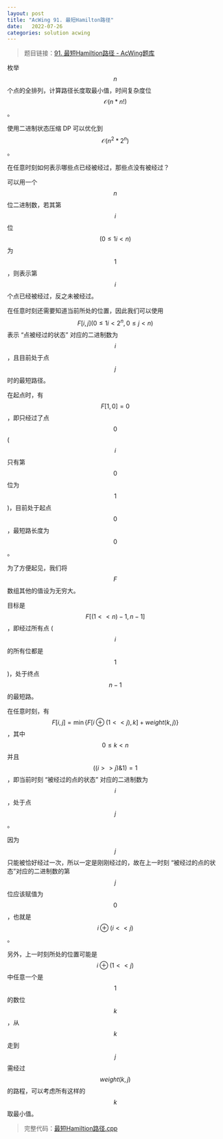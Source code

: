 ```yaml
---
layout: post
title: "AcWing 91. 最短Hamilton路径"
date:   2022-07-26
categories: solution acwing
---
```


> 题目链接：<a href="https://www.acwing.com/problem/content/93/" target="_blank">91. 最短Hamiltion路径 - AcWing题库</a>

枚举 $$n$$ 个点的全排列，计算路径长度取最小值，时间复杂度位 $$\mathcal{O}(n * n!)$$。

使用二进制状态压缩 DP 可以优化到 $$\mathcal{O}(n^2 * 2^n)$$。

在任意时刻如何表示哪些点已经被经过，那些点没有被经过？

可以用一个 $$n$$ 位二进制数，若其第 $$i$$ 位 $$(0 \le1 i < n)$$ 为 $$1$$，则表示第 $$i$$ 个点已经被经过，反之未被经过。

在任意时刻还需要知道当前所处的位置，因此我们可以使用 $$F[i, j](0 \le1 i < 2^n, 0 \leq j < n)$$ 表示 “点被经过的状态” 对应的二进制数为 $$i$$，且目前处于点 $$j$$ 时的最短路径。

在起点时，有 $$F[1, 0] = 0$$，即只经过了点 $$0$$ ($$i$$ 只有第 $$0$$ 位为 $$1$$)，目前处于起点 $$0$$，最短路长度为 $$0$$。

为了方便起见，我们将 $$F$$ 数组其他的值设为无穷大。

目标是 $$F[(1 << n) - 1, n - 1]$$，即经过所有点 ($$i$$ 的所有位都是 $$1$$)，处于终点 $$n - 1$$ 的最短路。

在任意时刻，有 $$F[i, j] = \min \{F[i \oplus (1 << j), k] + weight(k, j) \}$$，其中 $$0\leq k < n$$ 并且 $$((i >> j) \& 1)=1$$，即当前时刻 “被经过的点的状态” 对应的二进制数为 $$i$$，处于点 $$j$$。

因为 $$j$$ 只能被恰好经过一次，所以一定是刚刚经过的，故在上一时刻 “被经过的点的状态”对应的二进制数的第 $$j$$ 位应该赋值为 $$0$$，也就是 $$i \oplus (i << j)$$。

另外，上一时刻所处的位置可能是 $$i \oplus (1 << j)$$中任意一个是 $$1$$ 的数位 $$k$$，从 $$k$$ 走到 $$j$$ 需经过 $$weight(k, j)$$ 的路程，可以考虑所有这样的 $$k$$ 取最小值。

> 完整代码：<a href="https://gitee.com/lyccrius/oi/blob/master/AcWing/91/最短Hamilton路径.cpp" target="_blank">最短Hamiltion路径.cpp<a>
